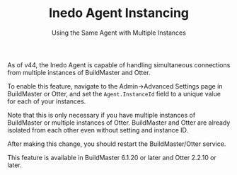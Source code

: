 ﻿---
title: Inedo Agent Instancing
subtitle: Using the Same Agent with Multiple Instances
sequence: 20
keywords: inedo, inedo agent

---
As of v44, the Inedo Agent is capable of handling simultaneous connections from multiple instances of BuildMaster and Otter.

To enable this feature, navigate to the Admin->Advanced Settings page in BuildMaster or Otter, and set the `Agent.InstanceId` field to a unique value for each of your instances.

Note that this is only necessary if you have multiple instances of BuildMaster or multiple instances of Otter. BuildMaster and Otter are already isolated from each other even
without setting and instance ID.

After making this change, you should restart the BuildMaster/Otter service.

This feature is available in BuildMaster 6.1.20 or later and Otter 2.2.10 or later.

